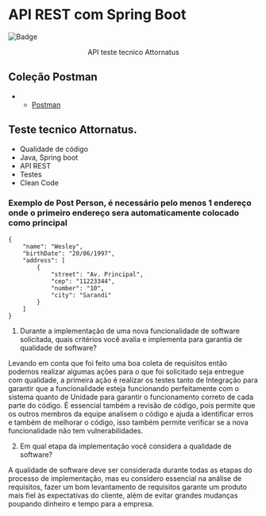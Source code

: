 # API REST com Spring Boot

![Badge](http://img.shields.io/static/v1?label=STATUS&message=DEVELOPMENT&color=yellow&style=for-the-badge)

<p align="center">API teste tecnico Attornatus<p>

## Coleção Postman
- * [Postman](https://github.com/wezmoreira/Attornatus/blob/main/PostmanCollection/Attornatus.postman_collection.json)

## Teste tecnico Attornatus.

- Qualidade de código
- Java, Spring boot
- API REST
- Testes
- Clean Code


### Exemplo de Post Person, é necessário pelo menos 1 endereço onde o primeiro endereço sera automaticamente colocado como principal

```
{
    "name": "Wesley",
    "birthDate": "20/06/1997",
    "address": [
        {
            "street": "Av. Principal",
            "cep": "11223344",
            "number": "10",
            "city": "Sarandi"
        }
    ]
}
```


1. Durante a implementação de uma nova funcionalidade de software solicitada, quais critérios você avalia e implementa para garantia de qualidade de software?

Levando em conta que foi feito uma boa coleta de requisitos então podemos realizar algumas ações para o que foi solicitado seja entregue com qualidade, a primeira ação é realizar os testes tanto de Integração para garantir que a funcionalidade esteja funcionando perfeitamente com o sistema quanto de Unidade para garantir o funcionamento correto de cada parte do código. É essencial também a revisão de código, pois permite que os outros membros da equipe analisem o código e ajuda a identificar erros e também de melhorar o código, isso também permite verificar se a nova funcionalidade não tem vulnerabilidades.


2. Em qual etapa da implementação você considera a qualidade de software?

A qualidade de software deve ser considerada durante todas as etapas do processo de implementação, mas eu considero essencial na análise de requisitos, fazer um bom levantamento de requisitos garante um produto mais fiel às expectativas do cliente, além de evitar grandes mudanças poupando dinheiro e tempo para a empresa.